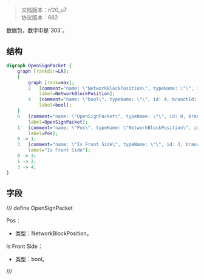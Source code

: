 # <!-- md:samp OpenSignPacket -->

> 文档版本：r/20_u7<br/>协议版本：662

<!-- md:samp OpenSignPacket -->数据包，数字ID是`303`。

## 结构

```dot
digraph OpenSignPacket {
	graph [rankdir=LR];
	{
		graph [rank=max];
		2	[comment="name: \"NetworkBlockPosition\", typeName: \"\", id: 2, branchId: 0, recurseId: -1, attributes: 512, notes: \"\"",
			label=NetworkBlockPosition];
		4	[comment="name: \"bool\", typeName: \"\", id: 4, branchId: 0, recurseId: -1, attributes: 512, notes: \"\"",
			label=bool];
	}
	0	[comment="name: \"OpenSignPacket\", typeName: \"\", id: 0, branchId: 303, recurseId: -1, attributes: 0, notes: \"\"",
		label=OpenSignPacket];
	1	[comment="name: \"Pos\", typeName: \"NetworkBlockPosition\", id: 1, branchId: 0, recurseId: -1, attributes: 256, notes: \"\"",
		label=Pos];
	0 -> 1;
	3	[comment="name: \"Is Front Side\", typeName: \"\", id: 3, branchId: 0, recurseId: -1, attributes: 0, notes: \"\"",
		label="Is Front Side"];
	0 -> 3;
	1 -> 2;
	3 -> 4;
}

```

## 字段

/// define
OpenSignPacket

Pos：[<!-- md:samp NetworkBlockPosition -->](refs/protocols/types/NetworkBlockPosition.md)

- 类型：NetworkBlockPosition。

Is Front Side：<!-- md:samp bool -->

- 类型：bool。


///
